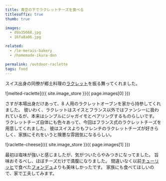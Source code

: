 ```yaml
---
title: 青空の下でラクレットチーズを食べる
titlesuffix: true
thumb: true

images:
  - d9a35668.jpg
  - 16fa8a06.jpg

related:
  - /le-merais-bakery
  - /homemade-ikura-don

permalink: /outdoor-raclette
tags: food
---
```


スイス出身の同僚が郷土料理の[ラクレット](https://ja.wikipedia.org/wiki/ラクレット)を振る舞ってくれました。

![melted-raclette]({{ site.image_store }}{{ page.images[0] }})

さすが本場出身だけあって、8 人用のラクレットオーブンを家から持参してくれました。
彼いわく、ラクレットはスイスとフランス以外ではファンシーに扱われているが、本来はシンプルにジャガイモとペアリングするものらしいです。
ラクレットチーズ自体にも色々あって、今回はフランス式のラクレットチーズを用意してくれました。
彼はスイスよりもフレンチのラクレットチーズが好きらしく、家族にそれをいうと険悪な雰囲気になるらしい。

![raclette-cheese]({{ site.image_store }}{{ page.images[1] }})

最初は塩味が強いと感じましたが、気がついたらやみつきになってました。
旨味おそるべし、ほぼチーズだけで満腹になりました。
間違いなく以前[チューリッヒ](https://ja.wikipedia.org/wiki/チューリッヒ)で食べた[フォンデュ](https://ja.wikipedia.org/wiki/フォンデュ)よりも美味しかったです。
家族にも食べてほしいので、家で工夫してみます。
